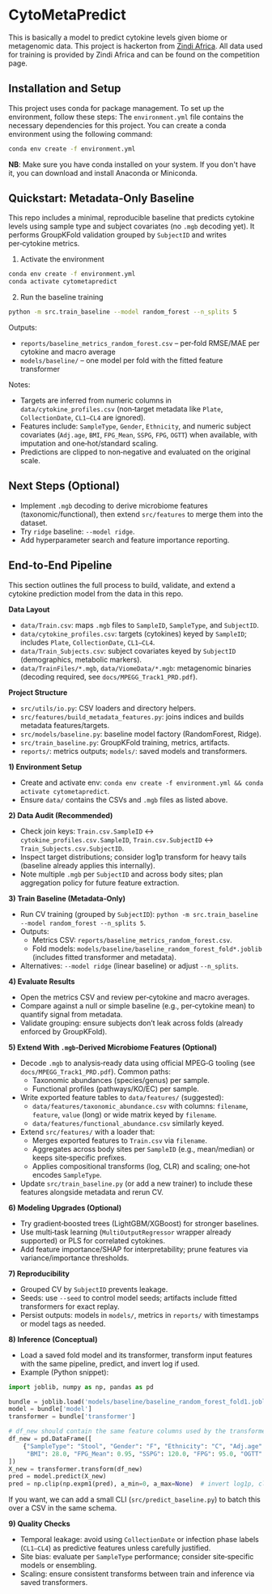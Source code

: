 # CytoMetaPredict
This is basically a model to predict cytokine levels given biome or metagenomic data. This project is hackerton from [Zindi Africa](https://zindi.africa/).
All data used for training is provided by Zindi Africa and can be found on the competition page. 


## Installation and Setup
This project uses conda for package management. To set up the environment, follow these steps:
The `environment.yml` file contains the necessary dependencies for this project. You can create a conda environment using the following command:

```bash
conda env create -f environment.yml
```

**NB**: Make sure you have conda installed on your system. If you don't have it, you can download and install Anaconda or Miniconda.

## Quickstart: Metadata‑Only Baseline

This repo includes a minimal, reproducible baseline that predicts cytokine levels using sample type and subject covariates (no `.mgb` decoding yet). It performs GroupKFold validation grouped by `SubjectID` and writes per‑cytokine metrics.

1) Activate the environment

```bash
conda env create -f environment.yml
conda activate cytometapredict
```

2) Run the baseline training

```bash
python -m src.train_baseline --model random_forest --n_splits 5
```

Outputs:
- `reports/baseline_metrics_random_forest.csv` – per‑fold RMSE/MAE per cytokine and macro average
- `models/baseline/` – one model per fold with the fitted feature transformer

Notes:
- Targets are inferred from numeric columns in `data/cytokine_profiles.csv` (non‑target metadata like `Plate`, `CollectionDate`, `CL1–CL4` are ignored).
- Features include: `SampleType`, `Gender`, `Ethnicity`, and numeric subject covariates (`Adj.age`, `BMI`, `FPG_Mean`, `SSPG`, `FPG`, `OGTT`) when available, with imputation and one‑hot/standard scaling.
- Predictions are clipped to non‑negative and evaluated on the original scale.

## Next Steps (Optional)

- Implement `.mgb` decoding to derive microbiome features (taxonomic/functional), then extend `src/features` to merge them into the dataset.
- Try `ridge` baseline: `--model ridge`.
- Add hyperparameter search and feature importance reporting.

## End‑to‑End Pipeline

This section outlines the full process to build, validate, and extend a cytokine prediction model from the data in this repo.

**Data Layout**
- `data/Train.csv`: maps `.mgb` files to `SampleID`, `SampleType`, and `SubjectID`.
- `data/cytokine_profiles.csv`: targets (cytokines) keyed by `SampleID`; includes `Plate`, `CollectionDate`, `CL1–CL4`.
- `data/Train_Subjects.csv`: subject covariates keyed by `SubjectID` (demographics, metabolic markers).
- `data/TrainFiles/*.mgb`, `data/ViomeData/*.mgb`: metagenomic binaries (decoding required, see `docs/MPEGG_Track1_PRD.pdf`).

**Project Structure**
- `src/utils/io.py`: CSV loaders and directory helpers.
- `src/features/build_metadata_features.py`: joins indices and builds metadata features/targets.
- `src/models/baseline.py`: baseline model factory (RandomForest, Ridge).
- `src/train_baseline.py`: GroupKFold training, metrics, artifacts.
- `reports/`: metrics outputs; `models/`: saved models and transformers.

**1) Environment Setup**
- Create and activate env: `conda env create -f environment.yml && conda activate cytometapredict`.
- Ensure `data/` contains the CSVs and `.mgb` files as listed above.

**2) Data Audit (Recommended)**
- Check join keys: `Train.csv.SampleID` ↔ `cytokine_profiles.csv.SampleID`, `Train.csv.SubjectID` ↔ `Train_Subjects.csv.SubjectID`.
- Inspect target distributions; consider log1p transform for heavy tails (baseline already applies this internally).
- Note multiple `.mgb` per `SubjectID` and across body sites; plan aggregation policy for future feature extraction.

**3) Train Baseline (Metadata‑Only)**
- Run CV training (grouped by `SubjectID`): `python -m src.train_baseline --model random_forest --n_splits 5`.
- Outputs:
  - Metrics CSV: `reports/baseline_metrics_random_forest.csv`.
  - Fold models: `models/baseline/baseline_random_forest_fold*.joblib` (includes fitted transformer and metadata).
- Alternatives: `--model ridge` (linear baseline) or adjust `--n_splits`.

**4) Evaluate Results**
- Open the metrics CSV and review per‑cytokine and macro averages.
- Compare against a null or simple baseline (e.g., per‑cytokine mean) to quantify signal from metadata.
- Validate grouping: ensure subjects don’t leak across folds (already enforced by GroupKFold).

**5) Extend With `.mgb`‑Derived Microbiome Features (Optional)**
- Decode `.mgb` to analysis‑ready data using official MPEG‑G tooling (see `docs/MPEGG_Track1_PRD.pdf`). Common paths:
  - Taxonomic abundances (species/genus) per sample.
  - Functional profiles (pathways/KO/EC) per sample.
- Write exported feature tables to `data/features/` (suggested):
  - `data/features/taxonomic_abundance.csv` with columns: `filename`, `feature`, `value` (long) or wide matrix keyed by `filename`.
  - `data/features/functional_abundance.csv` similarly keyed.
- Extend `src/features/` with a loader that:
  - Merges exported features to `Train.csv` via `filename`.
  - Aggregates across body sites per `SampleID` (e.g., mean/median) or keeps site‑specific prefixes.
  - Applies compositional transforms (log, CLR) and scaling; one‑hot encodes `SampleType`.
- Update `src/train_baseline.py` (or add a new trainer) to include these features alongside metadata and rerun CV.

**6) Modeling Upgrades (Optional)**
- Try gradient‑boosted trees (LightGBM/XGBoost) for stronger baselines.
- Use multi‑task learning (`MultiOutputRegressor` wrapper already supported) or PLS for correlated cytokines.
- Add feature importance/SHAP for interpretability; prune features via variance/importance thresholds.

**7) Reproducibility**
- Grouped CV by `SubjectID` prevents leakage.
- Seeds: use `--seed` to control model seeds; artifacts include fitted transformers for exact replay.
- Persist outputs: models in `models/`, metrics in `reports/` with timestamps or model tags as needed.

**8) Inference (Conceptual)**
- Load a saved fold model and its transformer, transform input features with the same pipeline, predict, and invert log if used.
- Example (Python snippet):

```python
import joblib, numpy as np, pandas as pd

bundle = joblib.load('models/baseline/baseline_random_forest_fold1.joblib')
model = bundle['model']
transformer = bundle['transformer']

# df_new should contain the same feature columns used by the transformer
df_new = pd.DataFrame([
    {"SampleType": "Stool", "Gender": "F", "Ethnicity": "C", "Adj.age": 55.0,
     "BMI": 28.0, "FPG_Mean": 0.95, "SSPG": 120.0, "FPG": 95.0, "OGTT": 1.1}
])
X_new = transformer.transform(df_new)
pred = model.predict(X_new)
pred = np.clip(np.expm1(pred), a_min=0, a_max=None)  # invert log1p, clip negatives
```

If you want, we can add a small CLI (`src/predict_baseline.py`) to batch this over a CSV in the same schema.

**9) Quality Checks**
- Temporal leakage: avoid using `CollectionDate` or infection phase labels (`CL1–CL4`) as predictive features unless carefully justified.
- Site bias: evaluate per `SampleType` performance; consider site‑specific models or ensembling.
- Scaling: ensure consistent transforms between train and inference via saved transformers.
